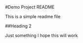 #Demo Project README

This is a simple readme file

##Heading 2


Just something
I hope this will work
